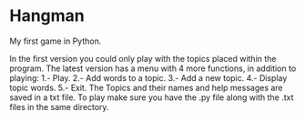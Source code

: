 # Hangman
My first game in Python.

In the first version you could only play with the topics placed within the program.
The latest version has a menu with 4 more functions, in addition to playing:
1.- Play.
2.- Add words to a topic.
3.- Add a new topic.
4.- Display topic words.
5.- Exit.
The Topics and their names and help messages are saved in a txt file.
To play make sure you have the .py file along with the .txt files in the same directory.
